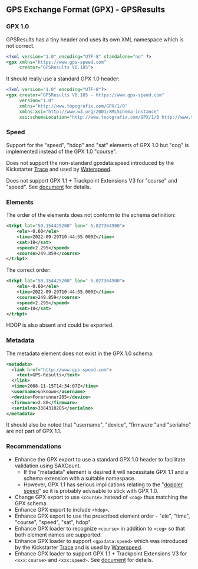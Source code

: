 ## GPS Exchange Format (GPX) - GPSResults

### GPX 1.0

GPSResults has a tiny header and uses its own XML namespace which is not correct.

```xml
<?xml version="1.0" encoding="UTF-8" standalone="no" ?>
<gpx xmlns="https://www.gps-speed.com"
     creator="GPSResults V6.185">
```

It should really use a standard GPX 1.0 header:

```xml
<?xml version="1.0" encoding="UTF-8"?>
<gpx creator="GPSResults V6.185 - https://www.gps-speed.com"
     version="1.0"
     xmlns="http://www.topografix.com/GPX/1/0"
     xmlns:xsi="http://www.w3.org/2001/XMLSchema-instance"
     xsi:schemaLocation="http://www.topografix.com/GPX/1/0 http://www.topografix.com/GPX/1/0/gpx.xsd">
```



### Speed

Support for the "speed", "hdop" and "sat" elements of GPX 1.0 but "cog" is implemented instead of the GPX 1.0 "course".

Does not support the non-standard gpxdata:speed introduced by the Kickstarter [Trace](https://www.kickstarter.com/projects/activereplay/trace-the-most-advanced-activity-monitor-for-actio) and used by [Waterspeed](https://waterspeedapp.com/).

Does not support GPX 1.1 + Trackpoint Extensions V3 for "course" and "speed". See [document](../speed.md) for details.



### Elements

The order of the elements does not conform to the schema definition:

```xml
<trkpt lat="50.154425200" lon="-5.027364900">
    <ele>-0.60</ele>
    <time>2022-09-29T10:44:55.000Z</time>
    <sat>18</sat>
    <speed>2.295</speed>
    <course>249.859</course>
</trkpt>
```

The correct order:
```xml
<trkpt lat="50.154425200" lon="-5.027364900">
    <ele>-0.60</ele>
    <time>2022-09-29T10:44:55.000Z</time>
    <course>249.859</course>
    <speed>2.295</speed>
    <sat>18</sat>
</trkpt>
```

HDOP is also absent and could be exported.



### Metadata

The metadata element does not exist in the GPX 1.0 schema:

```xml
<metadata>
  <link href="http://www.gps-speed.com">
    <text>GPS-Results</text>
  </link>
  <time>2008-11-15T14:34:07Z</time>
  <username>unknown</username>
  <device>Forerunner205</device>
  <firmware>2.80</firmware>
  <serialno>3384310285</serialno>
</metadata>
```

It should also be noted that "username", "device", "firmware "and "serialno" are not part of GPX 1.1.



### Recommendations

- Enhance the GPX export to use a standard GPX 1.0 header to facilitate validation using SAXCount.
  - If the "metadata" element is desired it will necessitate GPX 1.1 and a schema extension with a suitable namespace.
  - However, GPX 1.1 has serious implications relating to the "[doppler speed](../speed.md)" so it is probably advisable to stick with GPX 1.0.
- Change GPX export to use `<course>` instead of `<cog>` thus matching the GPX schema.
- Enhance GPX export to include `<hdop>`.
- Enhance GPX export to use the prescribed element order - "ele", "time", "course", "speed", "sat", hdop".
- Enhance GPX loader to recognize `<course>` in addition to `<cog>` so that both element names are supported.
- Enhance GPX loader to support `<gpxdata:speed>` which was introduced by the Kickstarter [Trace](https://www.kickstarter.com/projects/activereplay/trace-the-most-advanced-activity-monitor-for-actio) and is used by [Waterspeed](https://waterspeedapp.com/).
- Enhance GPX loader to support GPX 1.1 + Trackpoint Extensions V3 for `<xxx:course>` and `<xxx:speed>`. See [document](../speed.md) for details.
